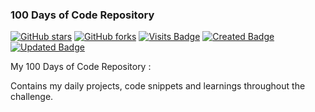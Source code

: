 ### 100 Days of Code Repository

<div align="left">

[![GitHub stars](https://img.shields.io/github/stars/afrozchakure/100-Days-of-Code-Challenge?color=green&style=for-the-badge)](https://github.com/afrozchakure/100-Days-of-Code-Challenge/stargazers)
[![GitHub forks](https://img.shields.io/github/forks/afrozchakure/100-Days-of-Code-Challenge?color=orange&style=for-the-badge)](https://github.com/afrozchakure/100-Days-of-Code-Challenge/network)
[![Visits Badge](https://badges.pufler.dev/visits/afrozchakure/100-Days-of-Code-Challenge?color=blueviolet&style=for-the-badge)](https://badges.pufler.dev)
[![Created Badge](https://badges.pufler.dev/created/afrozchakure/100-Days-of-Code-Challenge?color=yellowgreen&style=for-the-badge)](https://badges.pufler.dev)
[![Updated Badge](https://badges.pufler.dev/updated/afrozchakure/100-Days-of-Code-Challenge?color=red&style=for-the-badge)](https://badges.pufler.dev)

</div>

My 100 Days of Code Repository :

Contains my daily projects, code snippets and learnings throughout the challenge.


